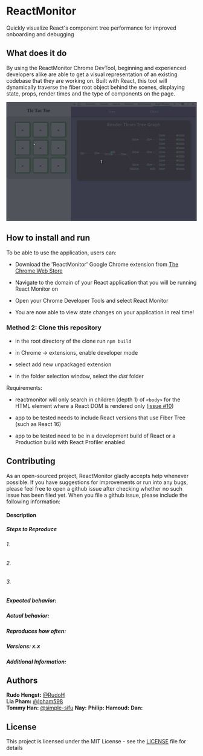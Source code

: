 # ReactMonitor
Quickly visualize React's component tree performance for improved onboarding and debugging

## What does it do
By using the ReactMonitor Chrome DevTool, beginning and experienced developers alike are able to get a visual representation of an existing codebase that they are working on. Built with React, this tool will dynamically traverse the fiber root object behind the scenes, displaying state, props, render times and the type of components on the page.

![readmeDemo](./src/assets/readmeDemo.gif)

## How to install and run

To be able to use the application, users can:

- Download the 'ReactMonitor' Google Chrome extension from [The Chrome Web Store](https://chrome.google.com/webstore/detail/reactmonitor)

- Navigate to the domain of your React application that you will be running React Monitor on

- Open your Chrome Developer Tools and select React Monitor

- You are now able to view state changes on your application in real time!

### Method 2: Clone this repository

- in the root directory of the clone run `npm build`

- in Chrome -> extensions, enable developer mode

- select add new unpackaged extension

- in the folder selection window, select the _dist_ folder

Requirements:

- reactmonitor will only search in children (depth 1) of `<body>` for the HTML element where a React DOM is rendered only ([issue #10](https://github.com/React-Monitor-2-0/ReactMonitor/issues/10))

- app to be tested needs to include React versions that use Fiber Tree (such as React 16)

- app to be tested need to be in a development build of React or a Production build with React Profiler enabled

## Contributing

As an open-sourced project, ReactMonitor gladly accepts help whenever possible. If you have suggestions for improvements or run into any bugs, please feel free to open a github issue after checking whether no such issue has been filed yet. When you file a github issue, please include the following information:

#### Description
##### Steps to Reproduce
###### 1.
###### 2.
###### 3.
##### Expected behavior:
##### Actual behavior:
##### Reproduces how often:
##### Versions: x.x
##### Additional Information:

## Authors

**Rudo Hengst:** [@RudoH](https://github.com/RudoH)\
**Lia Pham:**    [@lpham598](https://github.com/lpham598)\
**Tommy Han:**   [@simple-sifu](https://github.com/simple-sifu)
**Nay:**
**Philip:**
**Hamoud:**
**Dan:**

## License 

This project is licensed under the MIT License - see the [LICENSE](./LICENSE) file for details
